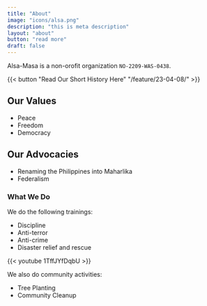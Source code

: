 ```yaml
---
title: "About"
image: "icons/alsa.png"
description: "this is meta description"
layout: "about"
button: "read more"
draft: false
---
```




Alsa-Masa is a non-orofit organization `NO-2209-WAS-0438`.

{{< button "Read Our Short History Here" "/feature/23-04-08/" >}}


## Our Values

* Peace
* Freedom
* Democracy


## Our Advocacies

* Renaming the Philippines into Maharlika
* Federalism


### What We Do

We do the following trainings:

  * Discipline
  * Anti-terror
  * Anti-crime
  * Disaster relief and rescue

{{< youtube 1TffJYfDqbU >}}

We also do community activities:

* Tree Planting
* Community Cleanup 
